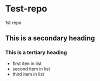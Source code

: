 # Test-repo
1st repo
## This is a secondary heading
### This is a tertiary heading
*  first iten in list
*  second item in list
*  third item in list
